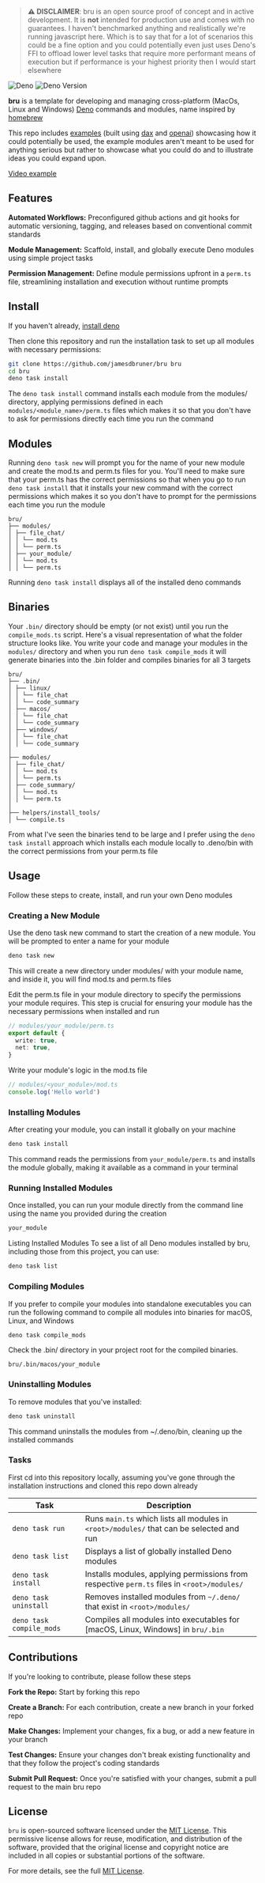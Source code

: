 > **⚠️ DISCLAIMER**: bru is an open source proof of concept and in active
> development. It is **not** intended for production use and comes with no
> guarantees. I haven't benchmarked anything and realistically we're running
> javascript here. Which is to say that for a lot of scenarios this could be a
> fine option and you could potentially even just uses Deno's FFI to offload
> lower level tasks that require more performant means of execution but if
> performance is your highest priority then I would start elsewhere

![Deno](https://img.shields.io/badge/-Deno-black?style=flat-square&logo=deno)
![Deno Version](https://img.shields.io/badge/v1.41.0-black)

**bru** is a template for developing and managing cross-platform (MacOs, Linux
and Windows) [Deno](https://deno.com/) commands and modules, name inspired by
[homebrew](https://brew.sh/)

This repo includes
[examples](https://github.com/jamesdbruner/bru/tree/main/modules) (built using
[dax](https://github.com/dsherret/dax) and [openai](https://openai.com/))
showcasing how it could potentially be used, the example modules aren't meant to
be used for anything serious but rather to showcase what you could do and to
illustrate ideas you could expand upon.

[Video example](https://www.youtube.com/watch?v=Xqek8-TZzrE)

## Features

**Automated Workflows:** Preconfigured github actions and git hooks for
automatic versioning, tagging, and releases based on conventional commit
standards

**Module Management:** Scaffold, install, and globally execute Deno modules
using simple project tasks

**Permission Management:** Define module permissions upfront in a `perm.ts`
file, streamlining installation and execution without runtime prompts

## Install

If you haven't already,
[install deno](https://docs.deno.com/runtime/manual/getting_started/installation)

Then clone this repository and run the installation task to set up all modules
with necessary permissions:

```bash
git clone https://github.com/jamesdbruner/bru bru
cd bru
deno task install
```

The `deno task install` command installs each module from the modules/
directory, applying permissions defined in each `modules/<module_name>/perm.ts`
files which makes it so that you don't have to ask for permissions directly each
time you run the command

## Modules

Running `deno task new` will prompt you for the name of your new module and
create the mod.ts and perm.ts files for you. You'll need to make sure that your
perm.ts has the correct permissions so that when you go to run
`deno task install` that it installs your new command with the correct
permissions which makes it so you don't have to prompt for the permissions each
time you run the module

<!-- deno-fmt-ignore-start -->
```
bru/
├── modules/
│ ├── file_chat/
│ │ └── mod.ts
│ │ └── perm.ts
│ ├── your_module/
│ │ └── mod.ts
│ │ └── perm.ts
```
<!-- deno-fmt-ignore-end -->

Running `deno task install` displays all of the installed deno commands

## Binaries

Your `.bin/` directory should be empty (or not exist) until you run the
`compile_mods.ts` script. Here's a visual representation of what the folder
structure looks like. You write your code and manage your modules in the
`modules/` directory and when you run `deno task compile_mods` it will generate
binaries into the .bin folder and compiles binaries for all 3 targets

<!-- deno-fmt-ignore-start -->
```
bru/
├── .bin/
│ ├── linux/
│ │ └── file_chat
│ │ └── code_summary
│ ├── macos/
│ │ └── file_chat
│ │ └── code_summary
│ ├── windows/
│ │ └── file_chat
│ │ └── code_summary
│
├── modules/
│ ├── file_chat/
│ │ └── mod.ts
│ │ └── perm.ts
│ ├── code_summary/
│ │ └── mod.ts
│ │ └── perm.ts
│
├── helpers/install_tools/
│ └── compile.ts
```
<!-- deno-fmt-ignore-end -->

From what I've seen the binaries tend to be large and I prefer using the
`deno task install` approach which installs each module locally to .deno/bin
with the correct permissions from your perm.ts file

## Usage

Follow these steps to create, install, and run your own Deno modules

### Creating a New Module

Use the deno task new command to start the creation of a new module. You will be
prompted to enter a name for your module

```bash
deno task new
```

This will create a new directory under modules/ with your module name, and
inside it, you will find mod.ts and perm.ts files

Edit the perm.ts file in your module directory to specify the permissions your
module requires. This step is crucial for ensuring your module has the necessary
permissions when installed and run

```typescript
// modules/your_module/perm.ts
export default {
  write: true,
  net: true,
}
```

Write your module's logic in the mod.ts file

```typescript
// modules/<your_module>/mod.ts
console.log('Hello world')
```

### Installing Modules

After creating your module, you can install it globally on your machine

```bash
deno task install
```

This command reads the permissions from `your_module/perm.ts` and installs the
module globally, making it available as a command in your terminal

### Running Installed Modules

Once installed, you can run your module directly from the command line using the
name you provided during the creation

```bash
your_module
```

Listing Installed Modules To see a list of all Deno modules installed by bru,
including those from this project, you can use:

```bash
deno task list
```

### Compiling Modules

If you prefer to compile your modules into standalone executables you can run
the following command to compile all modules into binaries for macOS, Linux, and
Windows

```bash
deno task compile_mods
```

Check the .bin/ directory in your project root for the compiled binaries.

```plaintext
bru/.bin/macos/your_module
```

### Uninstalling Modules

To remove modules that you've installed:

```bash
deno task uninstall
```

This command uninstalls the modules from ~/.deno/bin, cleaning up the installed
commands

### Tasks

First cd into this repository locally, assuming you've gone through the
installation instructions and cloned this repo down already

| Task                     | Description                                                                                 |
| ------------------------ | ------------------------------------------------------------------------------------------- |
| `deno task run`          | Runs `main.ts` which lists all modules in `<root>/modules/` that can be selected and run    |
| `deno task list`         | Displays a list of globally installed Deno modules                                          |
| `deno task install`      | Installs modules, applying permissions from respective `perm.ts` files in `<root>/modules/` |
| `deno task uninstall`    | Removes installed modules from `~/.deno/` that exist in `<root>/modules/`                   |
| `deno task compile_mods` | Compiles all modules into executables for [macOS, Linux, Windows] in `bru/.bin`             |

## Contributions

If you're looking to contribute, please follow these steps

**Fork the Repo:** Start by forking this repo

**Create a Branch:** For each contribution, create a new branch in your forked
repo

**Make Changes:** Implement your changes, fix a bug, or add a new feature in
your branch

**Test Changes:** Ensure your changes don't break existing functionality and
that they follow the project's coding standards

**Submit Pull Request:** Once you're satisfied with your changes, submit a pull
request to the main bru repo

## License

`bru` is open-sourced software licensed under the
[MIT License](https://www.mit.edu/~amini/LICENSE.md). This permissive license
allows for reuse, modification, and distribution of the software, provided that
the original license and copyright notice are included in all copies or
substantial portions of the software.

For more details, see the full
[MIT License](https://www.mit.edu/~amini/LICENSE.md).
